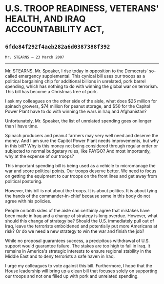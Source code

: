 # U.S. TROOP READINESS, VETERANS' HEALTH, AND IRAQ ACCOUNTABILITY ACT,
## `6fde84f292f4aeb282a6d0387388f392`
`Mr. STEARNS — 23 March 2007`

---


Mr. STEARNS. Mr. Speaker, I rise today in opposition to the 
Democrats' so-called emergency supplemental. This cynical bill uses our 
troops as a political bargaining chip for additional billions in 
unrelated, pork barrel spending, which has nothing to do with winning 
the global war on terrorism. This bill has become a Christmas tree of 
pork.

I ask my colleagues on the other side of the aisle, what does $25 
million for spinach growers, $74 million for peanut storage, and $50 
for the Capitol Power Plant have to do with winning the wars in Iraq 
and Afghanistan?

Unfortunately, Mr. Speaker, the list of unrelated spending goes on 
longer than I have time.

Spinach producers and peanut farmers may very well need and deserve 
the money. And I am sure the Capitol Power Plant needs improvements, 
but why in this bill? Why is this money not being considered through 
regular order or subjected to normal budgetary rules, like PAYGO? And 
most importantly, why at the expense of our troops?

This important spending bill is being used as a vehicle to 
micromanage the war and score political points. Our troops deserve 
better. We need to focus on getting the equipment to our troops on the 
front lines and get away from political posturing.

However, this bill is not about the troops. It is about politics. It 
is about tying the hands of the commander-in-chief because some in this 
body do not agree with his policies.

People on both sides of the aisle can certainly agree that mistakes 
have been made in Iraq and a change of strategy is long overdue. 
However, what should this change of strategy be? Should the U.S. 
immediately pull out of Iraq, leave the terrorists emboldened and 
potentially put more Americans at risk? Or do we need a new strategy to 
win the war and finish the job?

While no proposal guarantees success, a precipitous withdrawal of 
U.S. support would guarantee failure. The stakes are too high to fail 
in Iraq. It remains in America's strategic interests to ensure regional 
stability in the Middle East and to deny terrorists a safe haven in 
Iraq.

I urge my colleagues to vote against this bill. Furthermore, I hope 
that the House leadership will bring up a clean bill that focuses 
solely on supporting our troops and not one filled up with pork and 
unrelated spending.